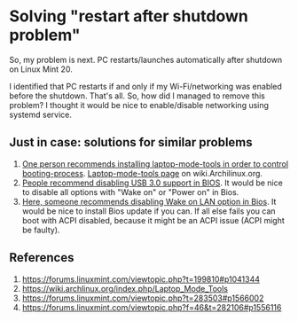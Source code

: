 # Solving "restart after shutdown problem"

So, my problem is next. PC restarts/launches automatically after shutdown on Linux Mint 20. 

I identified that PC restarts if and only if my Wi-Fi/networking was enabled before the shutdown. That's all. So, how did I managed to remove this problem? I thought it would be nice to enable/disable networking using systemd service.



## Just in case: solutions for similar problems

1. [One person recommends installing laptop-mode-tools in order to control booting-process](https://forums.linuxmint.com/viewtopic.php?t=199810#p1041344). [Laptop-mode-tools page](https://wiki.archlinux.org/index.php/Laptop_Mode_Tools) on wiki.Archilinux.org.
2. [People recommend disabling USB 3.0 support in BIOS](https://forums.linuxmint.com/viewtopic.php?t=283503#p1566002). It would be nice to disable all options with "Wake on" or "Power on" in Bios.
3. [Here, someone recommends disabling Wake on LAN option in Bios](https://forums.linuxmint.com/viewtopic.php?f=46&t=282106#p1556116). It would be nice to install Bios update if you can. If all else fails you can boot with ACPI disabled, because it might be an ACPI issue (ACPI might be faulty).

## References

1. https://forums.linuxmint.com/viewtopic.php?t=199810#p1041344
2. https://wiki.archlinux.org/index.php/Laptop_Mode_Tools
3. https://forums.linuxmint.com/viewtopic.php?t=283503#p1566002
4. https://forums.linuxmint.com/viewtopic.php?f=46&t=282106#p1556116



